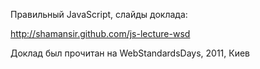 Правильный JavaScript, слайды доклада:

http://shamansir.github.com/js-lecture-wsd

Доклад был прочитан на WebStandardsDays, 2011, Киев
